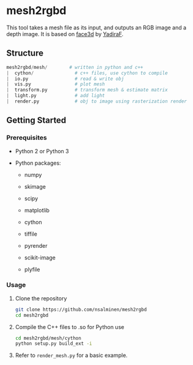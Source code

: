 # mesh2rgbd

This tool takes a mesh file as its input, and outputs an RGB image and a depth image. It is based on [face3d](https://github.com/YadiraF/face3d) by [YadiraF](https://github.com/YadiraF).

## Structure
```python
mesh2rgbd/mesh/        # written in python and c++
|  cython/               # c++ files, use cython to compile 
|  io.py                 # read & write obj
|  vis.py                # plot mesh
|  transform.py          # transform mesh & estimate matrix
|  light.py              # add light
|  render.py             # obj to image using rasterization render
```

## Getting Started
### Prerequisites
- Python 2 or Python 3 

- Python packages:
  * numpy 
  * skimage   
  * scipy
  * matplotlib
  * cython
  * tiffile
  
  * pyrender
  * scikit-image
  * plyfile
  
 
  
### Usage
1. Clone the repository

    ```bash
    git clone https://github.com/nsalminen/mesh2rgbd
    cd mesh2rgbd
    ```

2. Compile the C++ files to .so for Python use

    ```bash
    cd mesh2rgbd/mesh/cython
    python setup.py build_ext -i 
    ```
3. Refer to `render_mesh.py` for a basic example.

